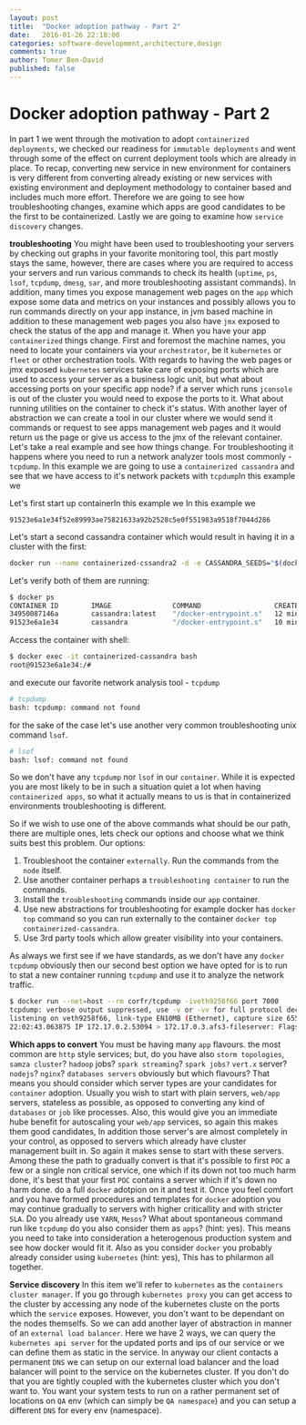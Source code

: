 ```yaml
---
layout: post
title:  "Docker adoption pathway - Part 2"
date:   2016-01-26 22:18:00
categories: software-development,architecture,design
comments: true
author: Tomer Ben-David
published: false
---
```

# Docker adoption pathway - Part 2

In part 1 we went through the motivation to adopt `containerized deployments`, we checked our readiness for `immutable deployments` and went through some of the effect on current deployment tools which are already in place.  To recap, converting new service in new environment for containers is very different from converting already existing or new services with existing environment and deployment methodology to container based and includes much more effort.  Therefore we are going to see how troubleshooting changes, examine which apps are good candidates to be the first to be containerized.  Lastly we are going to examine how `service discovery` changes. 

**troubleshooting** You might have been used to troubleshooting your servers by checking out graphs in your favorite monitoring tool, this part mostly stays the same, however, there are cases where you are required to access your servers and run various commands to check its health (`uptime`, `ps`, `lsof`, `tcpdump`, `dmesg`, `sar`, and more troubleshooting assistant commands).  In addition, many times you expose management web pages on the `app` which expose some data and metrics on your instances and possibly allows you to run commands directly on your app instance, in jvm based machine in addition to these management web pages you also have `jmx` exposed to check the status of the app and manage it.  When you have your app `containerized` things change.  First and foremost the machine names, you need to locate your containers via your `orchestrator`, be it `kubernetes` or `fleet` or other orchestration tools.  With regards to having the web pages or jmx exposed `kubernetes` services take care of exposing ports which are used to access your server as a business logic unit, but what about accessing ports on your specific app node? if a server which runs `jconsole` is out of the cluster you would need to expose the ports to it.  What about running utilities on the container to check it's status.  With another layer of abstraction we can create a tool in our cluster where we would send it commands or request to see apps management web pages and it would return us the page or give us access to the jmx of the relevant container.  Let's take a real example and see how things change.  For troubleshooting it happens where you need to run a network analyzer tools most commonly - `tcpdump`.  In this example we are going to use a `containerized cassandra` and see that we have access to it's network packets with `tcpdump`In this example we 
    
Let's first start up containerIn this example we In this example we 

```bash--nacassandra -d cassandra 
91523e6a1e34f52e89993ae75821633a92b2528c5e0f551983a9518f7044d286
```

Let's start a second cassandra container which would result in having it in a cluster with the first:

```bash
docker run --name containerized-cssandra2 -d -e CASSANDRA_SEEDS="$(docker inspect --format='{{ .NetworkSettings.IPAddress }}' containerized-cassandra)" cassandra:latest
```

Let's verify both of them are running:

```bash
$ docker ps
CONTAINER ID        IMAGE               COMMAND                  CREATED             STATUS              PORTS                                         NAMES
34950087146a        cassandra:latest    "/docker-entrypoint.s"   12 minutes ago        Up 4 seconds        7000-7001/tcp, 7199/tcp, 9042/tcp, 9160/tcp   containerized-cssandra2
91523e6a1e34        cassandra           "/docker-entrypoint.s"   10 minutes ago        Up 12 seconds       7000-7001/tcp, 7199/tcp, 9042/tcp, 9160/tcp   containerized-cassandra
```

Access the container with shell:

```bash
$ docker exec -it containerized-cassandra bash
root@91523e6a1e34:/#
```

and execute our favorite network analysis tool - `tcpdump`

```bash
# tcpdump
bash: tcpdump: command not found
```

for the sake of the case let's use another very common troubleshooting unix command `lsof`.

```bash
# lsof
bash: lsof: command not found
```

So we don't have any `tcpdump` nor `lsof` in our `container`.  While it is expected you are most likely to be in such a situation quiet a lot when having `containerized apps`, so what it actually means to us is that in containerized environments troubleshooting is different.

So if we wish to use one of the above commands what should be our path, there are multiple ones, lets check our options and choose what we think suits best this problem.  Our options:

1. Troubleshoot the container `externally`.  Run the commands from the `node` itself.
1. Use another container perhaps a `troubleshooting container` to run the commands.
1. Install the `troubleshooting` commands inside our `app` container.
1. Use new abstractions for troubleshooting for example docker has `docker top` command so you can run externally to the container `docker top containerized-cassandra`.
1. Use 3rd party tools which allow greater visibility into your containers.

As always we first see if we have standards, as we don't have any `docker tcpdump` obviously then our second best option we have opted for is to run to stat a new container running `tcpdump` and use it to analyze the network traffic.

```bash
$ docker run --net=host --rm corfr/tcpdump -iveth9258f66 port 7000
tcpdump: verbose output suppressed, use -v or -vv for full protocol decode
listening on veth9258f66, link-type EN10MB (Ethernet), capture size 65535 bytes
22:02:43.063875 IP 172.17.0.2.53094 > 172.17.0.3.afs3-fileserver: Flags [P.], seq 2575582772:2575582908, ack 3499689297, win 229, options [nop,nop,TS val 2370991 ecr 2370807], length 136
```

**Which apps to convert** You must be having many `app` flavours.  the most common are `http` style services; but, do you have also `storm topologies`, `samza cluster`? `hadoop` jobs? `spark streaming`? `spark jobs?` `vert.x` server? `nodejs`? `nginx`? `databases servers` obviously but which flavours? That means you should consider which server types are your candidates for `container` adoption.  Usually you wish to start with plain servers, `web/app` servers, stateless as possible, as opposed to converting any kind of `databases` or `job` like processes.  Also, this would give you an immediate hube benefit for autoscaling your `web/app` services, so again this makes them good candidates, In addition those server's are almost completely in your control, as opposed to servers which already have cluster management built in.  So again it makes sense to start with these servers.  Among these the path to gradually convert is that it's possible to first `POC` a few or a single non critical service, one which if its down not too much harm done, it's best that your first `POC` contains a server which if it's down no harm done.  do a full `docker` adotpion on it and test it.  Once you feel comfort and you have formed procedures and templates for `docker` adoption you may continue gradually to servers with higher criticallity and with stricter `SLA`.  Do you already use `YARN`, `Mesos`? What about spontaneous command run like `tcpdump` do you also consider them as `apps`? (hint: yes).  This means you need to take into consideration a heterogenous production system and see how docker would fit it.  Also as you consider `docker` you probably already consider using `kubernetes` (hint: yes), This has to philarmon all together.

**Service discovery** In this item we'll refer to `kubernetes` as the `containers cluster manager`.  If you go through `kubernetes proxy` you can get access to the cluster by accessing any node of the kubernetes cluste on the ports which the `service` exposes.  However, you don't want to be dependant on the nodes themselfs.  So we can add another layer of abstraction in manner of an `external load balancer`.  Here we have 2 ways, we can query the `kubernetes api server` for the updated ports and ips of our service or we can define them as static in the service.  In anyway our client contacts a permanent `DNS` we can setup on our external load balancer and the load balancer will point to the service on the kubernetes cluster.   If you don't do that you are tightly coupled with the kubernetes cluster which you don't want to.  You want your system tests to run on a rather permanent set of locations on `QA` env (which can simply be `QA namespace`) and you can setup a different `DNS` for every env (namespace).
